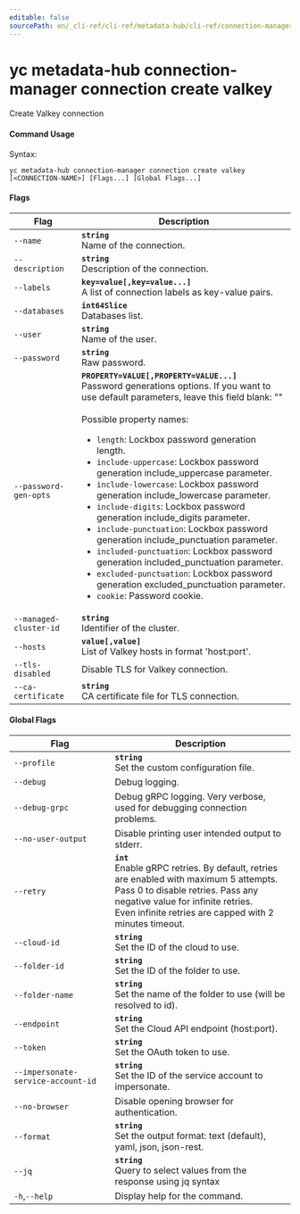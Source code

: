 ```yaml
---
editable: false
sourcePath: en/_cli-ref/cli-ref/metadata-hub/cli-ref/connection-manager/connection/create/valkey.md
---
```


# yc metadata-hub connection-manager connection create valkey

Create Valkey connection

#### Command Usage

Syntax: 

`yc metadata-hub connection-manager connection create valkey [<CONNECTION-NAME>] [Flags...] [Global Flags...]`

#### Flags

| Flag | Description |
|----|----|
|`--name`|<b>`string`</b><br/>Name of the connection.|
|`--description`|<b>`string`</b><br/>Description of the connection.|
|`--labels`|<b>`key=value[,key=value...]`</b><br/>A list of connection labels as key-value pairs.|
|`--databases`|<b>`int64Slice`</b><br/>Databases list.|
|`--user`|<b>`string`</b><br/>Name of the user.|
|`--password`|<b>`string`</b><br/>Raw password.|
|`--password-gen-opts`|<b>`PROPERTY=VALUE[,PROPERTY=VALUE...]`</b><br/>Password generations options. If you want to use default parameters, leave this field blank: ""<br/><br/>Possible property names:<br/><ul> <li><code>length</code>:     Lockbox password generation length.</li> <li><code>include-uppercase</code>:     Lockbox password generation include_uppercase parameter.</li> <li><code>include-lowercase</code>:     Lockbox password generation include_lowercase parameter.</li> <li><code>include-digits</code>:     Lockbox password generation include_digits parameter.</li> <li><code>include-punctuation</code>:     Lockbox password generation include_punctuation parameter.</li> <li><code>included-punctuation</code>:     Lockbox password generation included_punctuation parameter.</li> <li><code>excluded-punctuation</code>:     Lockbox password generation excluded_punctuation parameter.</li> <li><code>cookie</code>:     Password cookie.</li> </ul>|
|`--managed-cluster-id`|<b>`string`</b><br/>Identifier of the cluster.|
|`--hosts`|<b>`value[,value]`</b><br/>List of Valkey hosts in format 'host:port'.|
|`--tls-disabled`|Disable TLS for Valkey connection.|
|`--ca-certificate`|<b>`string`</b><br/>CA certificate file for TLS connection.|

#### Global Flags

| Flag | Description |
|----|----|
|`--profile`|<b>`string`</b><br/>Set the custom configuration file.|
|`--debug`|Debug logging.|
|`--debug-grpc`|Debug gRPC logging. Very verbose, used for debugging connection problems.|
|`--no-user-output`|Disable printing user intended output to stderr.|
|`--retry`|<b>`int`</b><br/>Enable gRPC retries. By default, retries are enabled with maximum 5 attempts.<br/>Pass 0 to disable retries. Pass any negative value for infinite retries.<br/>Even infinite retries are capped with 2 minutes timeout.|
|`--cloud-id`|<b>`string`</b><br/>Set the ID of the cloud to use.|
|`--folder-id`|<b>`string`</b><br/>Set the ID of the folder to use.|
|`--folder-name`|<b>`string`</b><br/>Set the name of the folder to use (will be resolved to id).|
|`--endpoint`|<b>`string`</b><br/>Set the Cloud API endpoint (host:port).|
|`--token`|<b>`string`</b><br/>Set the OAuth token to use.|
|`--impersonate-service-account-id`|<b>`string`</b><br/>Set the ID of the service account to impersonate.|
|`--no-browser`|Disable opening browser for authentication.|
|`--format`|<b>`string`</b><br/>Set the output format: text (default), yaml, json, json-rest.|
|`--jq`|<b>`string`</b><br/>Query to select values from the response using jq syntax|
|`-h`,`--help`|Display help for the command.|
